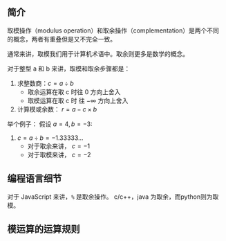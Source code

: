 ## 简介
取模操作（modulus operation）和取余操作（complementation）是两个不同的概念，两者有重叠但是又不完全一致。

通常来讲，取模我们用于计算机术语中。取余则更多是数学的概念。

对于整型 a 和 b 来讲，取模和取余步骤都是：
1. 求整数商：$c= a \div b$
      - 取余运算在取 c 时往 0 方向上舍入
      - 取模运算在取 c 时 往 $-\infty$ 方向上舍入
2. 计算模或余数： $r=a-c \times b$

举个例子：
假设 $a = 4, b = -3$:
1. $c= a \div b = -1.33333...$
    - 对于取余来讲， $c = -1$
    - 对于取模来讲， $c = -2$

## 编程语言细节
对于 JavaScript 来讲，`%` 是取余操作。
c/c++，java 为取余，而python则为取模。

## 模运算的运算规则

